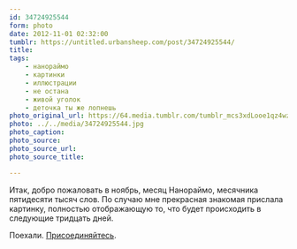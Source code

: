 ```yaml
---
id: 34724925544
form: photo
date: 2012-11-01 02:32:00
tumblr: https://untitled.urbansheep.com/post/34724925544/
title:
tags:
    - нанораймо
    - картинки
    - иллюстрации
    - не остана
    - живой уголок
    - деточка ты же лопнешь
photo_original_url: https://64.media.tumblr.com/tumblr_mcs3xdLooe1qz4wzio1_1280.jpg
photo: ../../media/34724925544.jpg
photo_caption:
photo_source:
photo_source_url:
photo_source_title:

---
```


<p>Итак, добро пожаловать в ноябрь, месяц Нанораймо, месячника пятидесяти тысяч слов. По случаю мне прекрасная знакомая прислала картинку, полностью отображающую то, что будет происходить в следующие тридцать дней.</p>

<p>Поехали. <a href="http://nanowrimo.org/en/regions/russia-moscow">Присоединяйтесь</a>.</p>
